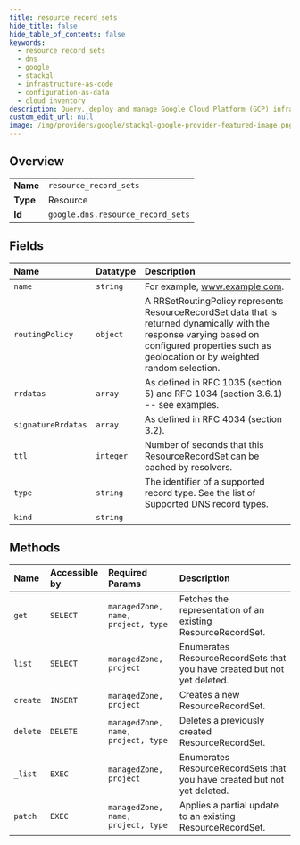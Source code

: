 ```yaml
---
title: resource_record_sets
hide_title: false
hide_table_of_contents: false
keywords:
  - resource_record_sets
  - dns
  - google    
  - stackql
  - infrastructure-as-code
  - configuration-as-data
  - cloud inventory
description: Query, deploy and manage Google Cloud Platform (GCP) infrastructure and resources using SQL
custom_edit_url: null
image: /img/providers/google/stackql-google-provider-featured-image.png
---
```

  
    

## Overview
<table><tbody>
<tr><td><b>Name</b></td><td><code>resource_record_sets</code></td></tr>
<tr><td><b>Type</b></td><td>Resource</td></tr>
<tr><td><b>Id</b></td><td><code>google.dns.resource_record_sets</code></td></tr>
</tbody></table>

## Fields
| Name | Datatype | Description |
|:-----|:---------|:------------|
| `name` | `string` | For example, www.example.com. |
| `routingPolicy` | `object` | A RRSetRoutingPolicy represents ResourceRecordSet data that is returned dynamically with the response varying based on configured properties such as geolocation or by weighted random selection. |
| `rrdatas` | `array` | As defined in RFC 1035 (section 5) and RFC 1034 (section 3.6.1) -- see examples. |
| `signatureRrdatas` | `array` | As defined in RFC 4034 (section 3.2). |
| `ttl` | `integer` | Number of seconds that this ResourceRecordSet can be cached by resolvers. |
| `type` | `string` | The identifier of a supported record type. See the list of Supported DNS record types. |
| `kind` | `string` |  |
## Methods
| Name | Accessible by | Required Params | Description |
|:-----|:--------------|:----------------|:------------|
| `get` | `SELECT` | `managedZone, name, project, type` | Fetches the representation of an existing ResourceRecordSet. |
| `list` | `SELECT` | `managedZone, project` | Enumerates ResourceRecordSets that you have created but not yet deleted. |
| `create` | `INSERT` | `managedZone, project` | Creates a new ResourceRecordSet. |
| `delete` | `DELETE` | `managedZone, name, project, type` | Deletes a previously created ResourceRecordSet. |
| `_list` | `EXEC` | `managedZone, project` | Enumerates ResourceRecordSets that you have created but not yet deleted. |
| `patch` | `EXEC` | `managedZone, name, project, type` | Applies a partial update to an existing ResourceRecordSet. |
